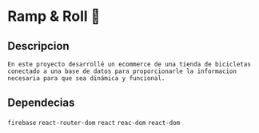 # Ramp & Roll 🤘

## Descripcion 
`En este proyecto desarrollé un ecommerce de una tienda de bicicletas conectado a una base de datos para proporcionarle la informacion necesaria para que sea dinámica y funcional.`

## Dependecias
`firebase` `react-router-dom` `react` `reac-dom` `react-dom` 